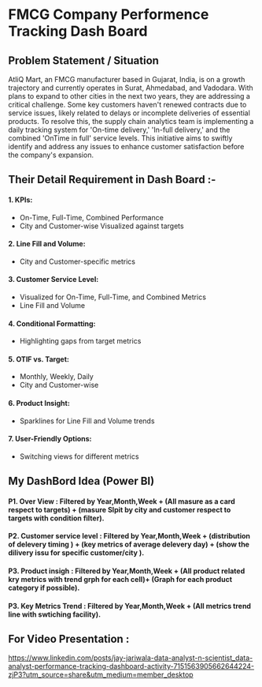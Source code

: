 # FMCG Company Performence Tracking Dash Board
## Problem Statement / Situation

AtliQ Mart, an FMCG manufacturer based in Gujarat, India, is on a growth trajectory and currently operates in Surat, Ahmedabad, and Vadodara. With plans to expand to other cities in the next two years, they are addressing a critical challenge. Some key customers haven't renewed contracts due to service issues, likely related to delays or incomplete deliveries of essential products. To resolve this, the supply chain analytics team is implementing a daily tracking system for 'On-time delivery,' 'In-full delivery,' and the combined 'OnTime in full' service levels. This initiative aims to swiftly identify and address any issues to enhance customer satisfaction before the company's expansion.


## Their Detail Requirement in Dash Board :-
#### 1. KPIs:
  - On-Time, Full-Time, Combined Performance
  - City and Customer-wise
  Visualized against targets
#### 2. Line Fill and Volume:
  - City and Customer-specific metrics
#### 3. Customer Service Level:
- Visualized for On-Time, Full-Time, and Combined Metrics
- Line Fill and Volume
#### 4. Conditional Formatting:
  - Highlighting gaps from target metrics
#### 5. OTIF vs. Target:
   - Monthly, Weekly, Daily
  - City and Customer-wise
#### 6. Product Insight:
  - Sparklines for Line Fill and Volume trends
#### 7. User-Friendly Options:
  - Switching views for different metrics

## My DashBord Idea (Power BI)

#### P1. **Over View :** Filtered by Year,Month,Week + (All masure as a card respect to targets) + (masure Slpit by city and customer respect to targets with condition filter).
#### P2. **Customer service level :** Filtered by Year,Month,Week + (distribution of delevery timing ) + (key metrics of average delevery day) + (show the dilivery issu for specific customer/city ).
#### P3. **Product insigh :** Filtered by Year,Month,Week + (All product related kry metrics with trend grph for each cell)+ (Graph for each product category if possible).
#### P3. **Key Metrics Trend :** Filtered by Year,Month,Week + (All metrics trend line with swtiching facility).

## For Video Presentation : 
https://www.linkedin.com/posts/jay-jariwala-data-analyst-n-scientist_data-analyst-performance-tracking-dashboard-activity-7151563905662644224-zjP3?utm_source=share&utm_medium=member_desktop






